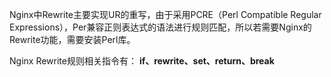 Nginx中Rewrite主要实现UR的重写，由于采用PCRE（Perl Compatible Regular Expressions），Per兼容正则表达式的语法进行规则匹配，所以若需要Nginx的Rewrite功能，需要安装Perl库。

Nginx Rewrite规则相关指令有： **if、rewrite、set、return、break**
